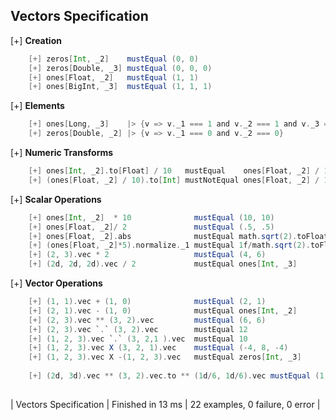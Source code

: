 ## Vectors Specification

[+] __Creation__
```scala
	[+] zeros[Int, _2]    mustEqual (0, 0) 
	[+] zeros[Double, _3] mustEqual (0, 0, 0) 
	[+] ones[Float, _2]   mustEqual (1, 1) 
	[+] ones[BigInt, _3]  mustEqual (1, 1, 1) 
```

[+] __Elements__
```scala
	[+] ones[Long, _3]    |> {v => v._1 === 1 and v._2 === 1 and v._3 === 1}  
	[+] zeros[Double, _2] |> {v => v._1 === 0 and v._2 === 0}  
```

[+] __Numeric Transforms__
```scala
	[+] ones[Int, _2].to[Float] / 10   mustEqual    ones[Float, _2] / 10  
	[+] (ones[Float, _2] / 10).to[Int] mustNotEqual ones[Float, _2] / 10  
```

[+] __Scalar Operations__
```scala
	[+] ones[Int, _2]  * 10              mustEqual (10, 10)  
	[+] ones[Float, _2]/ 2               mustEqual (.5, .5)  
	[+] ones[Float, _2].abs              mustEqual math.sqrt(2).toFloat  
	[+] (ones[Float, _2]*5).normalize._1 mustEqual 1f/math.sqrt(2).toFloat  
	[+] (2, 3).vec * 2                   mustEqual (4, 6)  
	[+] (2d, 2d, 2d).vec / 2             mustEqual ones[Int, _3]  
```

[+] __Vector Operations__
```scala
	[+] (1, 1).vec + (1, 0)              mustEqual (2, 1)  
	[+] (2, 1).vec - (1, 0)              mustEqual ones[Int, _2]  
	[+] (2, 3).vec ** (3, 2).vec         mustEqual (6, 6)  
	[+] (2, 3).vec `.` (3, 2).vec        mustEqual 12  
	[+] (1, 2, 3).vec `.` (3, 2,1 ).vec  mustEqual 10  
	[+] (1, 2, 3).vec X (3, 2, 1).vec    mustEqual (-4, 8, -4)  
	[+] (1, 2, 3).vec X -(1, 2, 3).vec   mustEqual zeros[Int, _3]  
    
	[+] (2d, 3d).vec ** (3, 2).vec.to ** (1d/6, 1d/6).vec mustEqual (1, 1)  
   
```

| Vectors Specification | Finished in 13 ms | 22 examples, 0 failure, 0 error |